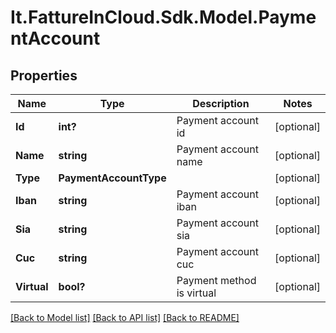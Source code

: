 # It.FattureInCloud.Sdk.Model.PaymentAccount

## Properties

Name | Type | Description | Notes
------------ | ------------- | ------------- | -------------
**Id** | **int?** | Payment account id | [optional] 
**Name** | **string** | Payment account name | [optional] 
**Type** | **PaymentAccountType** |  | [optional] 
**Iban** | **string** | Payment account iban | [optional] 
**Sia** | **string** | Payment account sia | [optional] 
**Cuc** | **string** | Payment account cuc | [optional] 
**Virtual** | **bool?** | Payment method is virtual | [optional] 

[[Back to Model list]](../README.md#documentation-for-models) [[Back to API list]](../README.md#documentation-for-api-endpoints) [[Back to README]](../README.md)

